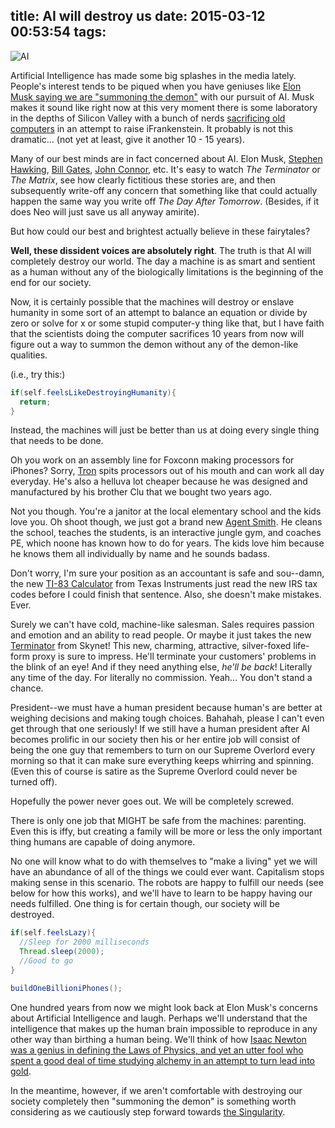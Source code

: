 title: AI will destroy us
date: 2015-03-12 00:53:54
tags:
---

![AI](http://assets1.ignimgs.com/thumbs/userUploaded/2014/11/4/Chappie_THUMB-1415140242076.jpg)

Artificial Intelligence has made some big splashes in the media lately. People's interest tends to be piqued when you have geniuses like [Elon Musk saying we are "summoning the demon"](http://www.cnet.com/news/elon-musk-we-are-summoning-the-demon-with-artificial-intelligence/) with our pursuit of AI. Musk makes it sound like right now at this very moment there is some laboratory in the depths of Silicon Valley with a bunch of nerds [sacrificing old computers](http://images.pushsquare.com/news/2013/05/suspected_playstation_network_hacker_takes_a_hammer_to_his_computers/attachment/0/original.jpg) in an attempt to raise iFrankenstein. It probably is not this dramatic... (not yet at least, give it another 10 - 15 years).

<!-- more -->

Many of our best minds are in fact concerned about AI. Elon Musk, [Stephen Hawking](http://www.bbc.com/news/technology-30290540), [Bill Gates](http://www.washingtonpost.com/blogs/the-switch/wp/2015/01/28/bill-gates-on-dangers-of-artificial-intelligence-dont-understand-why-some-people-are-not-concerned/), [John Connor](https://www.youtube.com/watch?v=_0xjc_OSJms), etc. It's easy to watch <i>The Terminator</i> or <i>The Matrix</i>, see how clearly fictitious these stories are, and then subsequently write-off any concern that something like that could actually happen the same way you write off <i>The Day After Tomorrow</i>. (Besides, if it does Neo will just save us all anyway amirite).

But how could our best and brightest actually believe in these fairytales?

<b>Well, these dissident voices are absolutely right</b>. The truth is that AI will completely destroy our world. The day a machine is as smart and sentient as a human without any of the biologically limitations is the beginning of the end for our society.

Now, it is certainly possible that the machines will destroy or enslave humanity in some sort of an attempt to balance an equation or divide by zero or solve for x or some stupid computer-y thing like that, but I have faith that the scientists doing the computer sacrifices 10 years from now will figure out a way to summon the demon without any of the demon-like qualities.

(i.e., try this:)
```java
if(self.feelsLikeDestroyingHumanity){
  return;
}
```

Instead, the machines will just be better than us at doing every single thing that needs to be done.

Oh you work on an assembly line for Foxconn making processors for iPhones? Sorry, [Tron](https://www.youtube.com/watch?v=-3ODe9mqoDE) spits processors out of his mouth and can work all day everyday. He's also a helluva lot cheaper because he was designed and manufactured by his brother Clu that we bought two years ago.

Not you though. You're a janitor at the local elementary school and the kids love you. Oh shoot though, we just got a brand new [Agent Smith](https://www.youtube.com/watch?v=fosG7tmWTZ8). He cleans the school, teaches the students, is an interactive jungle gym, and coaches PE, which noone has known how to do for years. The kids love him because he knows them all individually by name and he sounds badass.

Don't worry, I'm sure your position as an accountant is safe and sou--damn, the new [TI-83 Calculator](http://ak1.ostkcdn.com/images/products/939470//bmmg/books/Ti-83-Plus-Graphing-Calculator-for-Dummies-Paperback-L9780764549700.JPG) from Texas Instruments just read the new IRS tax codes before I could finish that sentence. Also, she doesn't make mistakes. Ever.

Surely we can't have cold, machine-like salesman. Sales requires passion and emotion and an ability to read people. Or maybe it just takes the new [Terminator](http://www.cinemablend.com/images/news_img/68511/Terminator_Genisys_68511.jpg) from Skynet! This new, charming, attractive, silver-foxed life-form proxy is sure to impress. He'll terminate your customers' problems in the blink of an eye! And if they need anything else, <i>he'll be back</i>! Literally any time of the day. For literally no commission. Yeah... You don't stand a chance.

President--we must have a human president because human's are better at weighing decisions and making tough choices. Bahahah, please I can't even get through that one seriously! If we still have a human president after AI becomes prolific in our society then his or her entire job will consist of being the one guy that remembers to turn on our Supreme Overlord every morning so that it can make sure everything keeps whirring and spinning. (Even this of course is satire as the Supreme Overlord could never be turned off).

Hopefully the power never goes out. We will be completely screwed.

There is only one job that MIGHT be safe from the machines: parenting. Even this is iffy, but creating a family will be more or less the only important thing humans are capable of doing anymore.

No one will know what to do with themselves to "make a living" yet we will have an abundance of all of the things we could ever want. Capitalism stops making sense in this scenario. The robots are happy to fulfill our needs (see below for how this works), and we'll have to learn to be happy having our needs fulfilled. One thing is for certain though, our society will be destroyed.

```java
if(self.feelsLazy){
  //Sleep for 2000 milliseconds
  Thread.sleep(2000);
  //Good to go
}

buildOneBillioniPhones();
```

One hundred years from now we might look back at Elon Musk's concerns about Artificial Intelligence and laugh. Perhaps we'll understand that the intelligence that makes up the human brain impossible to reproduce in any other way than birthing a human being. We'll think of how [Isaac Newton was a genius in defining the Laws of Physics, and yet an utter fool who spent a good deal of time studying alchemy in an attempt to turn lead into gold](http://en.wikipedia.org/wiki/Isaac_Newton%27s_occult_studies).

In the meantime, however, if we aren't comfortable with destroying our society completely then "summoning the demon" is something worth considering as we cautiously step forward towards [the Singularity](http://en.wikipedia.org/wiki/Technological_singularity).
